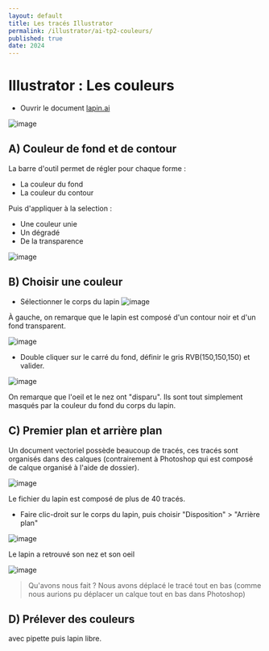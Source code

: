 ```yaml
---
layout: default
title: Les tracés Illustrator
permalink: /illustrator/ai-tp2-couleurs/
published: true
date: 2024
---
```


# Illustrator : Les couleurs

- Ouvrir le document  [lapin.ai](lapin.ai)
  
![image](https://github.com/user-attachments/assets/2bddc700-5258-4cd9-8206-08ff3590559a)

## A) Couleur de fond et de contour

La barre d'outil permet de régler pour chaque forme :
- La couleur du fond
- La couleur du contour

Puis d'appliquer à la selection :
- Une couleur unie
- Un dégradé
- De la transparence

![image](https://github.com/user-attachments/assets/79c0c74b-e3ac-417e-8254-eb242fb64cf3)

## B) Choisir une couleur

- Sélectionner le corps du lapin
![image](https://github.com/user-attachments/assets/baa792e5-2a56-4476-b754-feb125b83f4a)

À gauche, on remarque que le lapin est composé d'un contour noir et d'un fond transparent.

![image](https://github.com/user-attachments/assets/fda267d8-0748-4328-aad7-38f8e39d5231)

- Double cliquer sur le carré du fond, définir le gris RVB(150,150,150) et valider.

![image](https://github.com/user-attachments/assets/d2965e47-6c0e-497c-81c5-5b87c344f9d4)

On remarque que l'oeil et le nez ont "disparu". Ils sont tout simplement masqués par la couleur du fond du corps du lapin.

## C) Premier plan et arrière plan

Un document vectoriel possède beaucoup de tracés, ces tracés sont organisés dans des calques (contrairement à Photoshop qui est composé de calque organisé à l'aide de dossier).

![image](https://github.com/user-attachments/assets/05078027-c0e2-4903-b9ea-176524d99678)

Le fichier du lapin est composé de plus de 40 tracés.

- Faire clic-droit sur le corps du lapin, puis choisir "Disposition" > "Arrière plan"

![image](https://github.com/user-attachments/assets/adaa9349-e8d7-4cc0-833a-04fb187cf8ed)

Le lapin a retrouvé son nez et son oeil

![image](https://github.com/user-attachments/assets/487be425-69f9-42fd-bc15-a2663392be0e)

> Qu'avons nous fait ? Nous avons déplacé le tracé tout en bas (comme nous aurions pu déplacer un calque tout en bas dans Photoshop)

## D) Prélever des couleurs

avec pipette puis lapin libre.
